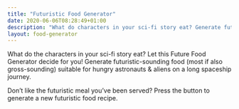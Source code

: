 ```yaml
---
title: "Futuristic Food Generator"
date: 2020-06-06T08:28:49+01:00
description: "What do characters in your sci-fi story eat? Generate futuristic-sounding food suitable for hungry astronauts & aliens."
layout: food-generator
---
```


What do the characters in your sci-fi story eat? Let this Future Food Generator decide for you! Generate futuristic-sounding food (most if also gross-sounding) suitable for hungry astronauts & aliens on a long spaceship journey.

Don’t like the futuristic meal you’ve been served? Press the button to generate a new futuristic food recipe. 